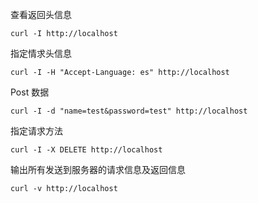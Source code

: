 查看返回头信息

```shell
curl -I http://localhost
```

指定情求头信息

```shell
curl -I -H "Accept-Language: es" http://localhost
```

Post 数据

```shell
curl -I -d "name=test&password=test" http://localhost
```

指定请求方法

```shell
curl -I -X DELETE http://localhost
```

输出所有发送到服务器的请求信息及返回信息

```shell
curl -v http://localhost
```